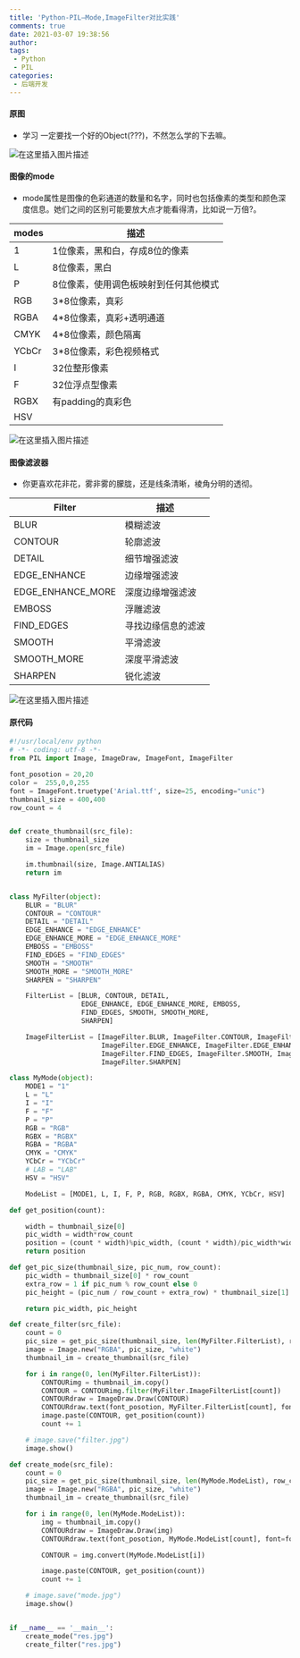 ```yaml
---
title: 'Python-PIL—Mode,ImageFilter对比实践'
comments: true
date: 2021-03-07 19:38:56
author:
tags:
 - Python
 - PIL
categories:
 - 后端开发
---
```


#### 原图
- 学习 一定要找一个好的Object(???)，不然怎么学的下去嘛。

![在这里插入图片描述](https://img-blog.csdnimg.cn/20190727193629193.jpg?x-oss-process=image/watermark,type_ZmFuZ3poZW5naGVpdGk,shadow_10,text_aHR0cHM6Ly9ibG9nLmNzZG4ubmV0L2xpeXV4aW5nNjYzOTgwMQ==,size_16,color_FFFFFF,t_70)

#### 图像的mode
- mode属性是图像的色彩通道的数量和名字，同时也包括像素的类型和颜色深度信息。她们之间的区别可能要放大点才能看得清，比如说一万倍?。

| modes | 描述 |
| --- | --- |
| 1 | 1位像素，黑和白，存成8位的像素 |
| L | 8位像素，黑白 |
| P | 8位像素，使用调色板映射到任何其他模式 |
| RGB | 3*8位像素，真彩 |
| RGBA | 4*8位像素，真彩+透明通道 |
| CMYK | 4*8位像素，颜色隔离 |
| YCbCr | 3*8位像素，彩色视频格式 |
| I | 32位整形像素 |
| F | 32位浮点型像素 |
| RGBX | 有padding的真彩色 |
| HSV |  |
![在这里插入图片描述](https://img-blog.csdnimg.cn/20190727193538101.jpg?x-oss-process=image/watermark,type_ZmFuZ3poZW5naGVpdGk,shadow_10,text_aHR0cHM6Ly9ibG9nLmNzZG4ubmV0L2xpeXV4aW5nNjYzOTgwMQ==,size_16,color_FFFFFF,t_70)
#### 图像滤波器
- 你更喜欢花非花，雾非雾的朦胧，还是线条清晰，棱角分明的透彻。

| Filter | 描述 |
|--|--|
| BLUR | 模糊滤波 |
| CONTOUR | 轮廓滤波 |
| DETAIL | 细节增强滤波 |
| EDGE_ENHANCE | 边缘增强滤波 |
| EDGE_ENHANCE_MORE | 深度边缘增强滤波 |
| EMBOSS | 浮雕滤波 |
| FIND_EDGES | 寻找边缘信息的滤波 |
| SMOOTH | 平滑滤波 |
| SMOOTH_MORE | 深度平滑滤波 |
| SHARPEN | 锐化滤波 |

![在这里插入图片描述](https://img-blog.csdnimg.cn/2019072719355829.jpg?x-oss-process=image/watermark,type_ZmFuZ3poZW5naGVpdGk,shadow_10,text_aHR0cHM6Ly9ibG9nLmNzZG4ubmV0L2xpeXV4aW5nNjYzOTgwMQ==,size_16,color_FFFFFF,t_70)
#### 原代码
```python
#!/usr/local/env python
# -*- coding: utf-8 -*-
from PIL import Image, ImageDraw, ImageFont, ImageFilter

font_posotion = 20,20
color =  255,0,0,255
font = ImageFont.truetype('Arial.ttf', size=25, encoding="unic")
thumbnail_size = 400,400
row_count = 4


def create_thumbnail(src_file):
    size = thumbnail_size
    im = Image.open(src_file)

    im.thumbnail(size, Image.ANTIALIAS)
    return im


class MyFilter(object):
    BLUR = "BLUR"
    CONTOUR = "CONTOUR"
    DETAIL = "DETAIL"
    EDGE_ENHANCE = "EDGE_ENHANCE"
    EDGE_ENHANCE_MORE = "EDGE_ENHANCE_MORE"
    EMBOSS = "EMBOSS"
    FIND_EDGES = "FIND_EDGES"
    SMOOTH = "SMOOTH"
    SMOOTH_MORE = "SMOOTH_MORE"
    SHARPEN = "SHARPEN"

    FilterList = [BLUR, CONTOUR, DETAIL,
                  EDGE_ENHANCE, EDGE_ENHANCE_MORE, EMBOSS,
                  FIND_EDGES, SMOOTH, SMOOTH_MORE,
                  SHARPEN]

    ImageFilterList = [ImageFilter.BLUR, ImageFilter.CONTOUR, ImageFilter.DETAIL,
                       ImageFilter.EDGE_ENHANCE, ImageFilter.EDGE_ENHANCE_MORE, ImageFilter.EMBOSS,
                       ImageFilter.FIND_EDGES, ImageFilter.SMOOTH, ImageFilter.SMOOTH_MORE,
                       ImageFilter.SHARPEN]

class MyMode(object):
    MODE1 = "1"
    L = "L"
    I = "I"
    F = "F"
    P = "P"
    RGB = "RGB"
    RGBX = "RGBX"
    RGBA = "RGBA"
    CMYK = "CMYK"
    YCbCr = "YCbCr"
    # LAB = "LAB"
    HSV = "HSV"

    ModeList = [MODE1, L, I, F, P, RGB, RGBX, RGBA, CMYK, YCbCr, HSV]

def get_position(count):

    width = thumbnail_size[0]
    pic_width = width*row_count
    position = (count * width)%pic_width, (count * width)/pic_width*width
    return position

def get_pic_size(thumbnail_size, pic_num, row_count):
    pic_width = thumbnail_size[0] * row_count
    extra_row = 1 if pic_num % row_count else 0
    pic_height = (pic_num / row_count + extra_row) * thumbnail_size[1]

    return pic_width, pic_height

def create_filter(src_file):
    count = 0
    pic_size = get_pic_size(thumbnail_size, len(MyFilter.FilterList), row_count)
    image = Image.new("RGBA", pic_size, "white")
    thumbnail_im = create_thumbnail(src_file)

    for i in range(0, len(MyFilter.FilterList)):
        CONTOURimg = thumbnail_im.copy()
        CONTOUR = CONTOURimg.filter(MyFilter.ImageFilterList[count])
        CONTOURdraw = ImageDraw.Draw(CONTOUR)
        CONTOURdraw.text(font_posotion, MyFilter.FilterList[count], font=font, fill=color)
        image.paste(CONTOUR, get_position(count))
        count += 1

    # image.save("filter.jpg")
    image.show()

def create_mode(src_file):
    count = 0
    pic_size = get_pic_size(thumbnail_size, len(MyMode.ModeList), row_count)
    image = Image.new("RGBA", pic_size, "white")
    thumbnail_im = create_thumbnail(src_file)

    for i in range(0, len(MyMode.ModeList)):
        img = thumbnail_im.copy()
        CONTOURdraw = ImageDraw.Draw(img)
        CONTOURdraw.text(font_posotion, MyMode.ModeList[count], font=font, fill=color)

        CONTOUR = img.convert(MyMode.ModeList[i])

        image.paste(CONTOUR, get_position(count))
        count += 1

    # image.save("mode.jpg")
    image.show()


if __name__ == '__main__':
    create_mode("res.jpg")
    create_filter("res.jpg")
    

```
